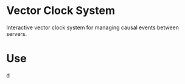 # Vector Clock System

Interactive vector clock system for managing causal events between servers.

# Use
d
